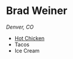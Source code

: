 # Brad Weiner
*Denver, CO*
* [Hot Chicken](https://en.wikipedia.org/wiki/Hot_chicken)
* Tacos
* Ice Cream
